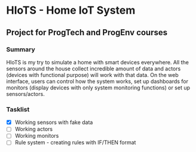 # HIoTS - Home IoT System
## Project for ProgTech and ProgEnv courses

### Summary
HIoTS is my try to simulate a home with smart devices everywhere.
All the sensors around the house collect incredible amount of data and actors (devices with functional purpose) will work with that data. On the web interface, users can control how the system works, set up dashboards for monitors (display devices with only system monitoring functions) or set up sensors/actors.

### Tasklist
- [x] Working sensors with fake data
- [ ] Working actors
- [ ] Working monitors
- [ ] Rule system - creating rules with IF/THEN format
